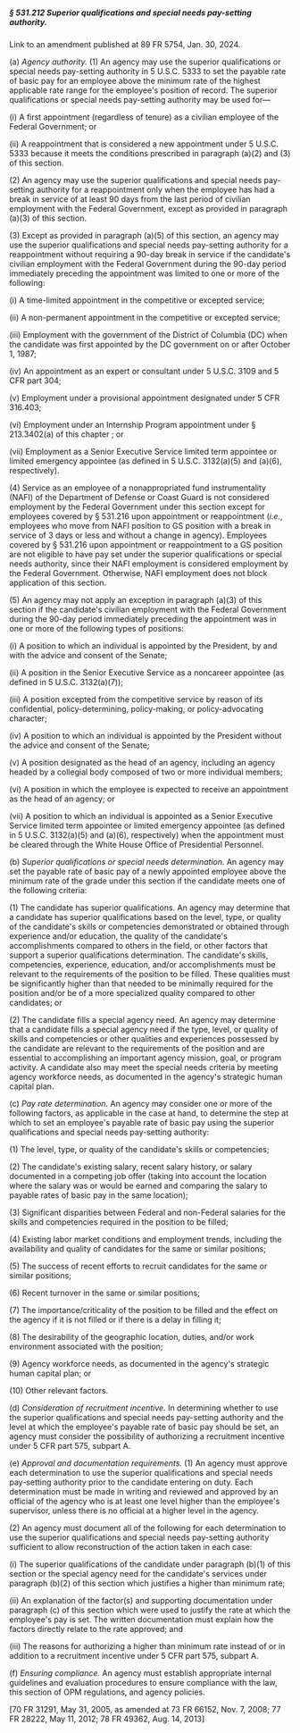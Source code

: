 ##### § 531.212 Superior qualifications and special needs pay-setting authority. #####

Link to an amendment published at 89 FR 5754, Jan. 30, 2024.

(a) *Agency authority.* (1) An agency may use the superior qualifications or special needs pay-setting authority in 5 U.S.C. 5333 to set the payable rate of basic pay for an employee above the minimum rate of the highest applicable rate range for the employee's position of record. The superior qualifications or special needs pay-setting authority may be used for—

(i) A first appointment (regardless of tenure) as a civilian employee of the Federal Government; or

(ii) A reappointment that is considered a new appointment under 5 U.S.C. 5333 because it meets the conditions prescribed in paragraph (a)(2) and (3) of this section.

(2) An agency may use the superior qualifications and special needs pay-setting authority for a reappointment only when the employee has had a break in service of at least 90 days from the last period of civilian employment with the Federal Government, except as provided in paragraph (a)(3) of this section.

(3) Except as provided in paragraph (a)(5) of this section, an agency may use the superior qualifications and special needs pay-setting authority for a reappointment without requiring a 90-day break in service if the candidate's civilian employment with the Federal Government during the 90-day period immediately preceding the appointment was limited to one or more of the following:

(i) A time-limited appointment in the competitive or excepted service;

(ii) A non-permanent appointment in the competitive or excepted service;

(iii) Employment with the government of the District of Columbia (DC) when the candidate was first appointed by the DC government on or after October 1, 1987;

(iv) An appointment as an expert or consultant under 5 U.S.C. 3109 and 5 CFR part 304;

(v) Employment under a provisional appointment designated under 5 CFR 316.403;

(vi) Employment under an Internship Program appointment under § 213.3402(a) of this chapter ; or

(vii) Employment as a Senior Executive Service limited term appointee or limited emergency appointee (as defined in 5 U.S.C. 3132(a)(5) and (a)(6), respectively).

(4) Service as an employee of a nonappropriated fund instrumentality (NAFI) of the Department of Defense or Coast Guard is not considered employment by the Federal Government under this section except for employees covered by § 531.216 upon appointment or reappointment (*i.e.*, employees who move from NAFI position to GS position with a break in service of 3 days or less and without a change in agency). Employees covered by § 531.216 upon appointment or reappointment to a GS position are not eligible to have pay set under the superior qualifications or special needs authority, since their NAFI employment is considered employment by the Federal Government. Otherwise, NAFI employment does not block application of this section.

(5) An agency may not apply an exception in paragraph (a)(3) of this section if the candidate's civilian employment with the Federal Government during the 90-day period immediately preceding the appointment was in one or more of the following types of positions:

(i) A position to which an individual is appointed by the President, by and with the advice and consent of the Senate;

(ii) A position in the Senior Executive Service as a noncareer appointee (as defined in 5 U.S.C. 3132(a)(7));

(iii) A position excepted from the competitive service by reason of its confidential, policy-determining, policy-making, or policy-advocating character;

(iv) A position to which an individual is appointed by the President without the advice and consent of the Senate;

(v) A position designated as the head of an agency, including an agency headed by a collegial body composed of two or more individual members;

(vi) A position in which the employee is expected to receive an appointment as the head of an agency; or

(vii) A position to which an individual is appointed as a Senior Executive Service limited term appointee or limited emergency appointee (as defined in 5 U.S.C. 3132(a)(5) and (a)(6), respectively) when the appointment must be cleared through the White House Office of Presidential Personnel.

(b) *Superior qualifications or special needs determination.* An agency may set the payable rate of basic pay of a newly appointed employee above the minimum rate of the grade under this section if the candidate meets one of the following criteria:

(1) The candidate has superior qualifications. An agency may determine that a candidate has superior qualifications based on the level, type, or quality of the candidate's skills or competencies demonstrated or obtained through experience and/or education, the quality of the candidate's accomplishments compared to others in the field, or other factors that support a superior qualifications determination. The candidate's skills, competencies, experience, education, and/or accomplishments must be relevant to the requirements of the position to be filled. These qualities must be significantly higher than that needed to be minimally required for the position and/or be of a more specialized quality compared to other candidates; or

(2) The candidate fills a special agency need. An agency may determine that a candidate fills a special agency need if the type, level, or quality of skills and competencies or other qualities and experiences possessed by the candidate are relevant to the requirements of the position and are essential to accomplishing an important agency mission, goal, or program activity. A candidate also may meet the special needs criteria by meeting agency workforce needs, as documented in the agency's strategic human capital plan.

(c) *Pay rate determination.* An agency may consider one or more of the following factors, as applicable in the case at hand, to determine the step at which to set an employee's payable rate of basic pay using the superior qualifications and special needs pay-setting authority:

(1) The level, type, or quality of the candidate's skills or competencies;

(2) The candidate's existing salary, recent salary history, or salary documented in a competing job offer (taking into account the location where the salary was or would be earned and comparing the salary to payable rates of basic pay in the same location);

(3) Significant disparities between Federal and non-Federal salaries for the skills and competencies required in the position to be filled;

(4) Existing labor market conditions and employment trends, including the availability and quality of candidates for the same or similar positions;

(5) The success of recent efforts to recruit candidates for the same or similar positions;

(6) Recent turnover in the same or similar positions;

(7) The importance/criticality of the position to be filled and the effect on the agency if it is not filled or if there is a delay in filling it;

(8) The desirability of the geographic location, duties, and/or work environment associated with the position;

(9) Agency workforce needs, as documented in the agency's strategic human capital plan; or

(10) Other relevant factors.

(d) *Consideration of recruitment incentive.* In determining whether to use the superior qualifications and special needs pay-setting authority and the level at which the employee's payable rate of basic pay should be set, an agency must consider the possibility of authorizing a recruitment incentive under 5 CFR part 575, subpart A.

(e) *Approval and documentation requirements.* (1) An agency must approve each determination to use the superior qualifications and special needs pay-setting authority prior to the candidate entering on duty. Each determination must be made in writing and reviewed and approved by an official of the agency who is at least one level higher than the employee's supervisor, unless there is no official at a higher level in the agency.

(2) An agency must document all of the following for each determination to use the superior qualifications and special needs pay-setting authority sufficient to allow reconstruction of the action taken in each case:

(i) The superior qualifications of the candidate under paragraph (b)(1) of this section or the special agency need for the candidate's services under paragraph (b)(2) of this section which justifies a higher than minimum rate;

(ii) An explanation of the factor(s) and supporting documentation under paragraph (c) of this section which were used to justify the rate at which the employee's pay is set. The written documentation must explain how the factors directly relate to the rate approved; and

(iii) The reasons for authorizing a higher than minimum rate instead of or in addition to a recruitment incentive under 5 CFR part 575, subpart A.

(f) *Ensuring compliance.* An agency must establish appropriate internal guidelines and evaluation procedures to ensure compliance with the law, this section of OPM regulations, and agency policies.

[70 FR 31291, May 31, 2005, as amended at 73 FR 66152, Nov. 7, 2008; 77 FR 28222, May 11, 2012; 78 FR 49362, Aug. 14, 2013]